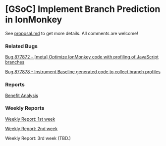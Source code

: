 [GSoC] Implement Branch Prediction in IonMonkey
========

See [proposal.md](https://github.com/lazyparser/gsoc2013/blob/master/proposal.md) to get more details.
All comments are welcome!


### Related Bugs

[Bug 877872 - \[meta\] Optimize IonMonkey code with profiling of JavaScript branches](https://bugzilla.mozilla.org/show_bug.cgi?id=877872)

[Bug 877878 - Instrument Baseline generated code to collect branch profiles](https://bugzilla.mozilla.org/show_bug.cgi?id=877878)

### Reports

[Benefit Analysis](https://github.com/lazyparser/gsoc2013/blob/master/benefit_analysis.md)

### Weekly Reports

[Weekly Report: 1st week](https://github.com/lazyparser/gsoc2013/blob/master/weeklyreports/weeklyreport01.md)

[Weekly Report: 2nd week](https://github.com/lazyparser/gsoc2013/blob/master/weeklyreports/weeklyreport02.md)

Weekly Report: 3rd week (TBD.)
